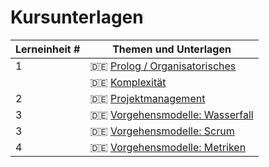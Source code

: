 # Kursunterlagen

| Lerneinheit # | Themen und Unterlagen |
| --- | --- |
| 1 | 🇩🇪 [Prolog / Organisatorisches](https://github.com/aheil/hhn-seks/raw/main/slides/seks.00.de.prolog.pdf) |
|   | 🇩🇪 [Komplexität](https://github.com/aheil/hhn-seks/raw/main/slides/seks.01.de.complexity.pdf) |
| 2 | 🇩🇪 [Projektmanagement](https://github.com/aheil/hhn-seks/raw/main/slides/seks.02.de.pm.pdf) |
| 3 | 🇩🇪 [Vorgehensmodelle: Wasserfall](https://github.com/aheil/hhn-seks/raw/main/slides/seks.03.de.wasserfall.pdf) |
| 3 | 🇩🇪 [Vorgehensmodelle: Scrum](https://github.com/aheil/hhn-seks/raw/main/slides/seks.03.de.scrum.pdf) |
| 4 | 🇩🇪 [Vorgehensmodelle: Metriken](https://github.com/aheil/hhn-seks/raw/main/slides/seks.04.metriken.pdf) |